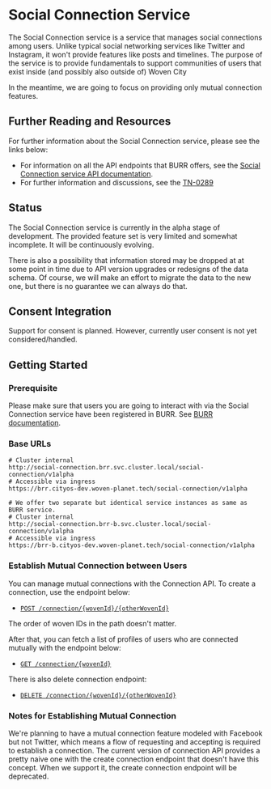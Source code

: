 # Social Connection Service

The Social Connection service is a service that manages social connections among users.
Unlike typical social networking services like Twitter and Instagram, it won't
provide features like posts and timelines. The purpose of the service is to
provide fundamentals to support communities of users that exist inside
(and possibly also outside of) Woven City

In the meantime, we are going to focus on providing only mutual connection features.

## Further Reading and Resources
For further information about the Social Connection service, please see the links below:

- For information on all the API endpoints that BURR offers, see the
[Social Connection service API documentation](https://developer.woven-city.toyota/catalog/default/api/burr-social-connection/definition#).
- For further information and discussions, see the [TN-0289](https://docs.google.com/document/d/1sPTESW-R2XHkpDQE2XDKgzuiXC_ox-CKihyflXHgfS8/edit)

## Status

The Social Connection service is currently in the alpha stage of development. The
provided feature set is very limited and somewhat incomplete. It will be
continuously evolving.

There is also a possibility that information stored may be dropped at
at some point in time due to API version upgrades or redesigns of the data
schema. Of course, we will make an effort to migrate the data to the new one,
but there is no guarantee we can always do that.

## Consent Integration

Support for consent is planned. However, currently user consent is not yet considered/handled.

## Getting Started

### Prerequisite

Please make sure that users you are going to interact with via the Social Connection service have been registered in BURR. See [BURR documentation](https://developer.woven-city.toyota/docs/default/Component/brr-service/).

### Base URLs

```
# Cluster internal
http://social-connection.brr.svc.cluster.local/social-connection/v1alpha
# Accessible via ingress
https://brr.cityos-dev.woven-planet.tech/social-connection/v1alpha

# We offer two separate but identical service instances as same as BURR service.
# Cluster internal
http://social-connection.brr-b.svc.cluster.local/social-connection/v1alpha
# Accessible via ingress
https://brr-b.cityos-dev.woven-planet.tech/social-connection/v1alpha
```

### Establish Mutual Connection between Users

You can manage mutual connections with the Connection API. To create a connection, use the endpoint below:

- [`POST /connection/{wovenId}/{otherWovenId}`](https://developer.woven-city.toyota/catalog/default/api/burr-social-connection/definition#/default/post_connection__wovenId___targetWovenId_)

The order of woven IDs in the path doesn't matter.

After that, you can fetch a list of profiles of users who are connected mutually with the endpoint below:

- [`GET /connection/{wovenId}`](https://developer.woven-city.toyota/catalog/default/api/burr-social-connection/definition#/default/get_connection__wovenId_)

There is also delete connection endpoint:

- [`DELETE /connection/{wovenId}/{otherWovenId}`](https://developer.woven-city.toyota/catalog/default/api/burr-social-connection/definition#/default/delete_connection__wovenId___targetWovenId_)

### Notes for Establishing Mutual Connection

We're planning to have a mutual connection feature modeled with Facebook but not
Twitter, which means a flow of requesting and accepting is required to establish
a connection. The current version of connection API provides a pretty naive one
with the create connection endpoint that doesn't have this concept. When we
support it, the create connection endpoint will be deprecated.
